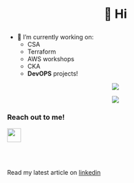

#                                                         <p align="center">  👋 Hi </p>

- 👀 I’m currently working on:
  - CSA
  - Terraform
  - AWS workshops
  - CKA 
  - <strong>DevOPS</strong> projects!


  
<p align="center">
  <a href="https://skillicons.dev">
    <img src="https://skillicons.dev/icons?i=linux,kubernetes,jenkins,ansible,python,git,aws,azure,docker" />
  </a>
</p>  

<p align="center">
  <a href="https://skillicons.dev">
    <img src="https://skillicons.dev/icons?i=html,css,bootstrap,figma,ableton" />
  </a>
</p>  

### Reach out to me!

[linkedin]: https://www.linkedin.com/in/gulcan-topcu-415630220/

[email]: topcug@devtechops.dev

[site]: www.devtechops.dev


[<img height="32" width="32" src="https://cdn.jsdelivr.net/npm/simple-icons@v8/icons/linkedin.svg" />][Linkedin] 


<br />

<br />



Read my latest article on [linkedin](https://www.linkedin.com/pulse/deploy-python-flask-app-ecs-fargate-gulcan-topcu)

